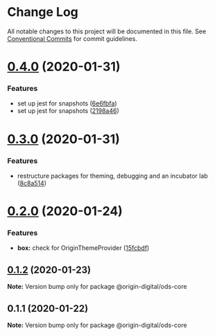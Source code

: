 # Change Log

All notable changes to this project will be documented in this file.
See [Conventional Commits](https://conventionalcommits.org) for commit guidelines.

# [0.4.0](https://bitbucket.orgn.io/od/origin-ui/compare/@origin-digital/ods-core@0.3.0...@origin-digital/ods-core@0.4.0) (2020-01-31)


### Features

* set up jest for snapshots ([6e6fbfa](https://bitbucket.orgn.io/od/origin-ui/commits/6e6fbfa))
* set up jest for snapshots ([2198a46](https://bitbucket.orgn.io/od/origin-ui/commits/2198a46))





# [0.3.0](https://bitbucket.orgn.io/od/origin-ui/compare/@origin-digital/ods-core@0.2.0...@origin-digital/ods-core@0.3.0) (2020-01-31)


### Features

* restructure packages for theming, debugging and an incubator lab ([8c8a514](https://bitbucket.orgn.io/od/origin-ui/commits/8c8a514))





# [0.2.0](https://bitbucket.orgn.io/od/origin-ui/compare/@origin-digital/ods-core@0.1.2...@origin-digital/ods-core@0.2.0) (2020-01-24)


### Features

* **box:** check for OriginThemeProvider ([15fcbdf](https://bitbucket.orgn.io/od/origin-ui/commits/15fcbdf))





## [0.1.2](https://bitbucket.orgn.io/od/origin-ui/compare/@origin-digital/ods-core@0.1.1...@origin-digital/ods-core@0.1.2) (2020-01-23)

**Note:** Version bump only for package @origin-digital/ods-core





## 0.1.1 (2020-01-22)

**Note:** Version bump only for package @origin-digital/ods-core
